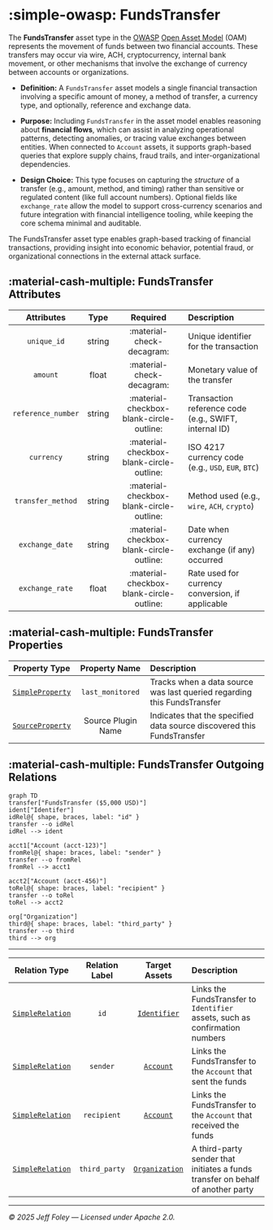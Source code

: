 # :simple-owasp: FundsTransfer

The **FundsTransfer** asset type in the [OWASP](https://owasp.org) [Open Asset Model](https://github.com/owasp-amass/open-asset-model) (OAM) represents the movement of funds between two financial accounts. These transfers may occur via wire, ACH, cryptocurrency, internal bank movement, or other mechanisms that involve the exchange of currency between accounts or organizations.

- **Definition:** A `FundsTransfer` asset models a single financial transaction involving a specific amount of money, a method of transfer, a currency type, and optionally, reference and exchange data.

- **Purpose:** Including `FundsTransfer` in the asset model enables reasoning about **financial flows**, which can assist in analyzing operational patterns, detecting anomalies, or tracing value exchanges between entities. When connected to `Account` assets, it supports graph-based queries that explore supply chains, fraud trails, and inter-organizational dependencies.

- **Design Choice:** This type focuses on capturing the *structure* of a transfer (e.g., amount, method, and timing) rather than sensitive or regulated content (like full account numbers). Optional fields like `exchange_rate` allow the model to support cross-currency scenarios and future integration with financial intelligence tooling, while keeping the core schema minimal and auditable.

The FundsTransfer asset type enables graph-based tracking of financial transactions, providing insight into economic behavior, potential fraud, or organizational connections in the external attack surface.

## :material-cash-multiple: FundsTransfer Attributes

| Attributes         | Type     | Required | Description |
|:------------------:|:--------:|:--------:|:------------|
| `unique_id`        | string   | :material-check-decagram: | Unique identifier for the transaction |
| `amount`           | float    | :material-check-decagram: | Monetary value of the transfer |
| `reference_number` | string   | :material-checkbox-blank-circle-outline: | Transaction reference code (e.g., SWIFT, internal ID) |
| `currency`         | string   | :material-checkbox-blank-circle-outline: | ISO 4217 currency code (e.g., `USD`, `EUR`, `BTC`) |
| `transfer_method`  | string   | :material-checkbox-blank-circle-outline: | Method used (e.g., `wire`, `ACH`, `crypto`) |
| `exchange_date`    | string   | :material-checkbox-blank-circle-outline: | Date when currency exchange (if any) occurred |
| `exchange_rate`    | float    | :material-checkbox-blank-circle-outline: | Rate used for currency conversion, if applicable |

## :material-cash-multiple: FundsTransfer Properties

| Property Type | Property Name | Description |
|:-------------:|:-------------:|:------------|
| [`SimpleProperty`](../properties/simple_property.md) | `last_monitored` | Tracks when a data source was last queried regarding this FundsTransfer |
| [`SourceProperty`](../properties/source_property.md) | Source Plugin Name | Indicates that the specified data source discovered this FundsTransfer |

## :material-cash-multiple: FundsTransfer Outgoing Relations

```mermaid
graph TD
transfer["FundsTransfer ($5,000 USD)"]
ident["Identifer"]
idRel@{ shape, braces, label: "id" }
transfer --o idRel
idRel --> ident

acct1["Account (acct-123)"]
fromRel@{ shape: braces, label: "sender" }
transfer --o fromRel
fromRel --> acct1

acct2["Account (acct-456)"]
toRel@{ shape: braces, label: "recipient" }
transfer --o toRel
toRel --> acct2

org["Organization"]
third@{ shape: braces, label: "third_party" }
transfer --o third
third --> org
```

---

| Relation Type       | Relation Label     | Target Assets    | Description   |
| :-----------------: | :----------------: | :--------------: | :------------ |
| [`SimpleRelation`](../relations/simple_relation.md) | `id` | [`Identifier`](./identifier.md) | Links the FundsTransfer to `Identifier` assets, such as confirmation numbers |
| [`SimpleRelation`](../relations/simple_relation.md) | `sender` | [`Account`](./account.md) | Links the FundsTransfer to the `Account` that sent the funds |
| [`SimpleRelation`](../relations/simple_relation.md) | `recipient` | [`Account`](./account.md) | Links the FundsTransfer to the `Account` that received the funds |
| [`SimpleRelation`](../relations/simple_relation.md) | `third_party` | [`Organization`](./organization.md) | A third-party sender that initiates a funds transfer on behalf of another party |

---

*© 2025 Jeff Foley — Licensed under Apache 2.0.*
